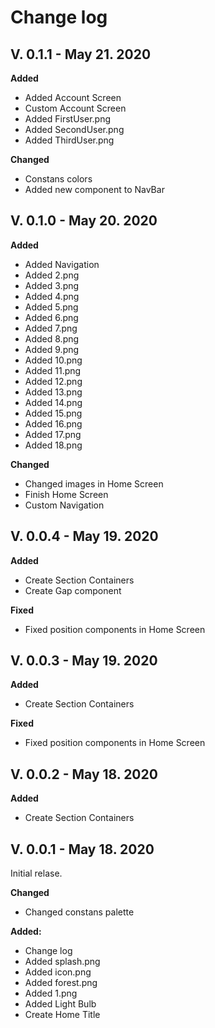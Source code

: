 # Change log

## V. 0.1.1 - May 21. 2020

**Added**
-  Added Account Screen
-  Custom Account Screen
-  Added FirstUser.png
-  Added SecondUser.png
-  Added ThirdUser.png

**Changed**
-  Constans colors
-  Added new component to NavBar

## V. 0.1.0 - May 20. 2020

**Added**
-  Added Navigation
-  Added 2.png
-  Added 3.png
-  Added 4.png
-  Added 5.png
-  Added 6.png
-  Added 7.png
-  Added 8.png
-  Added 9.png  
-  Added 10.png
-  Added 11.png
-  Added 12.png  
-  Added 13.png
-  Added 14.png
-  Added 15.png  
-  Added 16.png
-  Added 17.png
-  Added 18.png  

**Changed**

-  Changed images in Home Screen
-  Finish Home Screen
-  Custom Navigation

## V. 0.0.4 - May 19. 2020

**Added**
-  Create Section Containers
-  Create Gap component 

**Fixed**
- Fixed position components in Home Screen 

## V. 0.0.3 - May 19. 2020

**Added**
-  Create Section Containers

**Fixed**
- Fixed position components in Home Screen 

## V. 0.0.2 - May 18. 2020

**Added**
-  Create Section Containers


## V. 0.0.1 - May 18. 2020

Initial relase.

**Changed**

-   Changed constans palette

**Added:**

-   Change log
-   Added splash.png
-   Added icon.png
-   Added forest.png
-   Added 1.png
-   Added Light Bulb
-   Create Home Title


